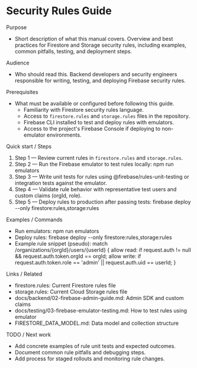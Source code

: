 # Security Rules Guide

Purpose
- Short description of what this manual covers.
  Overview and best practices for Firestore and Storage security rules, including examples, common pitfalls, testing, and deployment steps.

Audience
- Who should read this.
  Backend developers and security engineers responsible for writing, testing, and deploying Firebase security rules.

Prerequisites
- What must be available or configured before following this guide.
  - Familiarity with Firestore security rules language.
  - Access to `firestore.rules` and `storage.rules` files in the repository.
  - Firebase CLI installed to test and deploy rules with emulators.
  - Access to the project's Firebase Console if deploying to non-emulator environments.

Quick start / Steps
1. Step 1 — Review current rules in `firestore.rules` and `storage.rules`.
2. Step 2 — Run the Firebase emulator to test rules locally: npm run emulators
3. Step 3 — Write unit tests for rules using @firebase/rules-unit-testing or integration tests against the emulator.
4. Step 4 — Validate rule behavior with representative test users and custom claims (orgId, role).
5. Step 5 — Deploy rules to production after passing tests:
   firebase deploy --only firestore:rules,storage:rules

Examples / Commands
- Run emulators:
  npm run emulators
- Deploy rules:
  firebase deploy --only firestore:rules,storage:rules
- Example rule snippet (pseudo):
  match /organizations/{orgId}/users/{userId} {
    allow read: if request.auth != null && request.auth.token.orgId == orgId;
    allow write: if request.auth.token.role == 'admin' || request.auth.uid == userId;
  }

Links / Related
- firestore.rules: Current Firestore rules file
- storage.rules: Current Cloud Storage rules file
- docs/backend/02-firebase-admin-guide.md: Admin SDK and custom claims
- docs/testing/03-firebase-emulator-testing.md: How to test rules using emulator
- FIRESTORE_DATA_MODEL.md: Data model and collection structure

TODO / Next work
- Add concrete examples of rule unit tests and expected outcomes.
- Document common rule pitfalls and debugging steps.
- Add process for staged rollouts and monitoring rule changes.